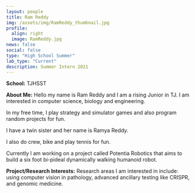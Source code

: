 ```yaml
---
layout: people
title: Ram Reddy
img: /assets/img/RamReddy_thumbnail.jpg
profile:
  align: right
  image: RamReddy.jpg
news: false
social: false
type: "High School Summer"
lab_type: "Current"
description: Summer Intern 2021
---
```


**School:** TJHSST

**About Me:**
Hello my name is Ram Reddy and I am a rising Junior in TJ. I am interested in computer science, biology and engineering.

In my free time, I play strategy and simulator games and also program random projects for fun.

I have a twin sister and her name is Ramya Reddy.

I also do crew, bike and play tennis for fun.

Currently I am working on a project called Potentia Robotics that aims to build a six foot bi-pideal dynamically walking humanoid robot.

**Project/Research Interests:**
Research areas I am interested in include: using computer vision in pathology, advanced ancillary testing like CRISPR, and genomic medicine.
